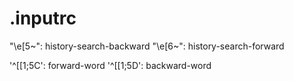 # .inputrc

"\e[5~": history-search-backward
"\e[6~": history-search-forward

'^[[1;5C': forward-word
'^[[1;5D': backward-word

